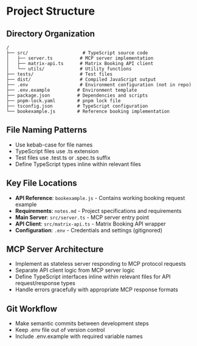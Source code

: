 # Project Structure

## Directory Organization
```
/
├── src/                    # TypeScript source code
│   ├── server.ts          # MCP server implementation
│   ├── matrix-api.ts      # Matrix Booking API client
│   └── utils/             # Utility functions
├── tests/                 # Test files
├── dist/                  # Compiled JavaScript output
├── .env                   # Environment configuration (not in repo)
├── .env.example          # Environment template
├── package.json          # Dependencies and scripts
├── pnpm-lock.yaml        # pnpm lock file
├── tsconfig.json         # TypeScript configuration
└── bookexample.js        # Reference booking implementation
```

## File Naming Patterns
- Use kebab-case for file names
- TypeScript files use .ts extension
- Test files use .test.ts or .spec.ts suffix
- Define TypeScript types inline within relevant files

## Key File Locations
- **API Reference**: `bookexample.js` - Contains working booking request example
- **Requirements**: `notes.md` - Project specifications and requirements
- **Main Server**: `src/server.ts` - MCP server entry point
- **API Client**: `src/matrix-api.ts` - Matrix Booking API wrapper
- **Configuration**: `.env` - Credentials and settings (gitignored)

## MCP Server Architecture
- Implement as stateless server responding to MCP protocol requests
- Separate API client logic from MCP server logic
- Define TypeScript interfaces inline within relevant files for API request/response types
- Handle errors gracefully with appropriate MCP response formats

## Git Workflow
- Make semantic commits between development steps
- Keep .env file out of version control
- Include .env.example with required variable names